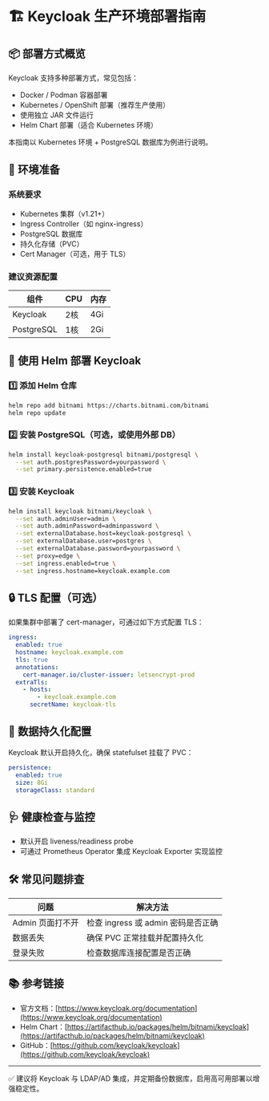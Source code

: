 # 🏗️ Keycloak 生产环境部署指南

## 📦 部署方式概览

Keycloak 支持多种部署方式，常见包括：

- Docker / Podman 容器部署
- Kubernetes / OpenShift 部署（推荐生产使用）
- 使用独立 JAR 文件运行
- Helm Chart 部署（适合 Kubernetes 环境）

本指南以 Kubernetes 环境 + PostgreSQL 数据库为例进行说明。

## 🔧 环境准备

### 系统要求
- Kubernetes 集群（v1.21+）
- Ingress Controller（如 nginx-ingress）
- PostgreSQL 数据库
- 持久化存储（PVC）
- Cert Manager（可选，用于 TLS）

### 建议资源配置
| 组件      | CPU   | 内存   |
|-----------|-------|--------|
| Keycloak  | 2核   | 4Gi    |
| PostgreSQL| 1核   | 2Gi    |

## 🐳 使用 Helm 部署 Keycloak

### 1️⃣ 添加 Helm 仓库
```bash
helm repo add bitnami https://charts.bitnami.com/bitnami
helm repo update
```

### 2️⃣ 安装 PostgreSQL（可选，或使用外部 DB）
```bash
helm install keycloak-postgresql bitnami/postgresql \
  --set auth.postgresPassword=yourpassword \
  --set primary.persistence.enabled=true
```

### 3️⃣ 安装 Keycloak
```bash
helm install keycloak bitnami/keycloak \
  --set auth.adminUser=admin \
  --set auth.adminPassword=adminpassword \
  --set externalDatabase.host=keycloak-postgresql \
  --set externalDatabase.user=postgres \
  --set externalDatabase.password=yourpassword \
  --set proxy=edge \
  --set ingress.enabled=true \
  --set ingress.hostname=keycloak.example.com
```

## 🔒 TLS 配置（可选）
如果集群中部署了 cert-manager，可通过如下方式配置 TLS：
```yaml
ingress:
  enabled: true
  hostname: keycloak.example.com
  tls: true
  annotations:
    cert-manager.io/cluster-issuer: letsencrypt-prod
  extraTls:
    - hosts:
        - keycloak.example.com
      secretName: keycloak-tls
```

## 📁 数据持久化配置
Keycloak 默认开启持久化，确保 statefulset 挂载了 PVC：
```yaml
persistence:
  enabled: true
  size: 8Gi
  storageClass: standard
```

## 🩺 健康检查与监控

- 默认开启 liveness/readiness probe
- 可通过 Prometheus Operator 集成 Keycloak Exporter 实现监控

## 🛠️ 常见问题排查

| 问题 | 解决方法 |
|------|----------|
| Admin 页面打不开 | 检查 ingress 或 admin 密码是否正确 |
| 数据丢失 | 确保 PVC 正常挂载并配置持久化 |
| 登录失败 | 检查数据库连接配置是否正确 |

## 📚 参考链接

- 官方文档：[https://www.keycloak.org/documentation](https://www.keycloak.org/documentation)
- Helm Chart：[https://artifacthub.io/packages/helm/bitnami/keycloak](https://artifacthub.io/packages/helm/bitnami/keycloak)
- GitHub：[https://github.com/keycloak/keycloak](https://github.com/keycloak/keycloak)

---

✅ 建议将 Keycloak 与 LDAP/AD 集成，并定期备份数据库，启用高可用部署以增强稳定性。
